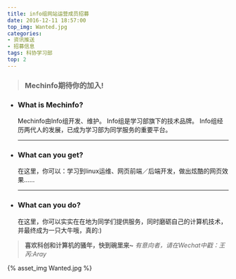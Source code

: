 ```yaml
---
title: info组网站运营成员招募
date: 2016-12-11 18:57:00
top_img: Wanted.jpg
categories: 
- 资讯推送
- 招募信息
tags: 科协学习部
top: 2
---
```

> ### Mechinfo期待你的加入!

<!-- more -->

<ul>
    <li><h3>What is Mechinfo?</h3>
            Mechinfo由Info组开发、维护。
            Info组是学习部旗下的技术品牌。
            Info组经历两代人的发展，已成为学习部为同学服务的重要平台。
    </li>
    <hr>
    <li><h3>What can you get?</h3>
            在这里，你可以：学习到linux运维、网页前端／后端开发，做出炫酷的网页效果……
    </li>
    <hr>
    <li><h3>What can you do?</h3>
            在这里，你可以实实在在地为同学们提供服务，同时磨砺自己的计算机技术，并最终成为一只大牛哦，真的:)
    </li>
</ul>

>**喜欢科创和计算机的骚年，快到碗里来~**
>*有意向者，请在Wechat中戳：王芮:Aray*

<!-- <image src="http://img.juimg.com/tuku	/yulantu/131019/328814-131019162P843.jpg" height=100% width=100%> -->
{% asset_img Wanted.jpg %}

